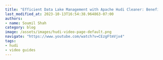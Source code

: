 ```yaml
---
title: "Efficient Data Lake Management with Apache Hudi Cleaner: Benefits of Scheduling Data Cleaning #1"
last_modified_at: 2023-10-13T16:54:38.964863-07:00
authors:
- name: Soumil Shah
category: blog
image: /assets/images/hudi-video-page-default.png
navigate: "https://www.youtube.com/watch?v=CEzgFtmVjx4"
tags:
- hudi
- video guides
---
```


